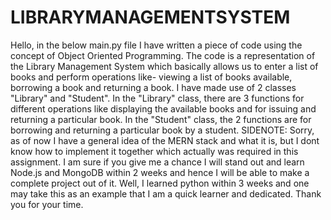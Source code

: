 # LIBRARYMANAGEMENTSYSTEM
Hello, in the below main.py file I have written a piece of code using the concept of Object Oriented Programming. The code is a representation of the Library Management System which basically allows us to enter a list of books and perform operations like- viewing a list of books available, borrowing a book and returning a book. I have made use of 2 classes "Library" and "Student". In the "Library" class, there are 3 functions for different operations like displaying the available books and for issuing and returning a particular book. In the "Student" class, the 2 functions are for borrowing and returning a particular book by a student. 
SIDENOTE: Sorry, as of now I have a general idea of the MERN stack and what it is, but I dont know how to implement it together which actually was required in this assignment. I am sure if you give me a chance I will stand out and learn Node.js and MongoDB within 2 weeks and hence I will be able to make a complete project out of it. Well, I learned python within 3 weeks and one may take this as an example that I am a quick learner and dedicated. Thank you for your time.
